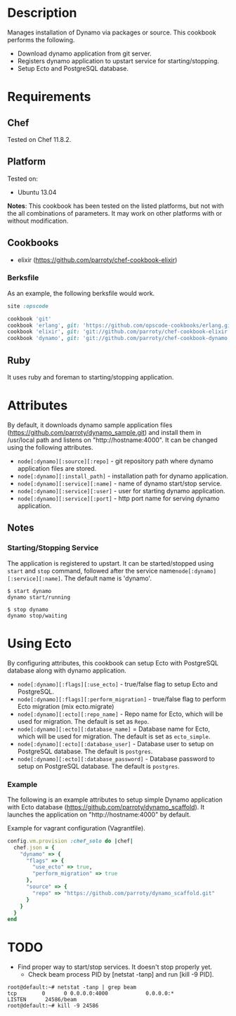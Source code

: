 Description
===========

Manages installation of Dynamo via packages or source.
This cookbook performs the following.
- Download dynamo application from git server.
- Registers dynamo application to upstart service for starting/stopping.
- Setup Ecto and PostgreSQL database.

Requirements
============

## Chef

Tested on Chef 11.8.2.

## Platform

Tested on:

* Ubuntu 13.04

**Notes**: This cookbook has been tested on the listed platforms, but not with the all combinations of parameters. It may work on other platforms with or without modification.

## Cookbooks

* elixir (https://github.com/parroty/chef-cookbook-elixir)

### Berksfile
As an example, the following berksfile would work.

```ruby
site :opscode

cookbook 'git'
cookbook 'erlang', git: 'https://github.com/opscode-cookbooks/erlang.git'
cookbook 'elixir', git: 'git://github.com/parroty/chef-cookbook-elixir.git'
cookbook 'dynamo', git: 'git://github.com/parroty/chef-cookbook-dynamo.git'
```

## Ruby
It uses ruby and foreman to starting/stopping application.

Attributes
==========
By default, it downloads dynamo sample application files (https://github.com/parroty/dynamo_sample.git) and install them in /usr/local path and listens on "http://hostname:4000". It can be changed using the following attributes.

* `node[:dynamo][:source][:repo]` - git repository path where dynamo application files are stored.
* `node[:dynamo][:install_path]` - installation path for dynamo application.
* `node[:dynamo][:service][:name]` - name of dynamo start/stop service.
* `node[:dynamo][:service][:user]` - user for starting dynamo application.
* `node[:dynamo][:service][:port]` - http port name for serving dynamo application.

## Notes
### Starting/Stopping Service
The application is registered to upstart. It can be started/stopped using `start` and `stop` command, followed after the service name`node[:dynamo][:service][:name]`. The default name is 'dynamo'.

```Shell
$ start dynamo
dynamo start/running

$ stop dynamo
dynamo stop/waiting
```

Using Ecto
==========
By configuring attributes, this cookbook can setup Ecto with PostgreSQL database along with dynamo application.

* `node[:dynamo][:flags][:use_ecto]` - true/false flag to setup Ecto and PostgreSQL.
* `node[:dynamo][:flags][:perform_migration]` - true/false flag to perform Ecto migration (mix ecto.migrate)
* `node[:dynamo][:ecto][:repo_name]` - Repo name for Ecto, which will be used for migration. The default is set as `Repo`.
* `node[:dynamo][:ecto][:database_name]` = Database name for Ecto, which will be used for migration. The default is set as `ecto_simple`.
* `node[:dynamo][:ecto][:database_user]` - Database user to setup on PostgreSQL database. The default is `postgres`.
* `node[:dynamo][:ecto][:database_password]` - Database password to setup on PostgreSQL database. The default is `postgres`.


### Example
The following is an example attributes to setup simple Dynamo application with Ecto database (https://github.com/parroty/dynamo_scaffold). It launches the application on "http://hostname:4000" by default.

Example for vagrant configuration (Vagrantfile).

```ruby
config.vm.provision :chef_solo do |chef|
  chef.json = {
    "dynamo" => {
      "flags" => {
        "use_ecto" => true,
        "perform_migration" => true
      },
      "source" => {
        "repo" => "https://github.com/parroty/dynamo_scaffold.git"
      }
    }
  }
end
```

TODO
==========
- Find proper way to start/stop services. It doesn't stop properly yet.
  - Check beam process PID by [netstat -tanp] and run [kill -9 PID].

```
root@default:~# netstat -tanp | grep beam
tcp        0      0 0.0.0.0:4000            0.0.0.0:*               LISTEN      24586/beam
root@default:~# kill -9 24586
```